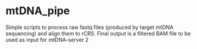 # mtDNA_pipe
Simple scripts to process raw fastq files (produced by target mtDNA sequencing) and align them to rCRS. Final output is a filtered BAM file to be used as input for mtDNA-server 2
